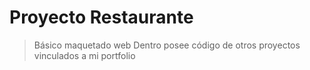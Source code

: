 # Proyecto Restaurante

> Básico maquetado web
> Dentro posee código de otros proyectos vinculados a mi portfolio

